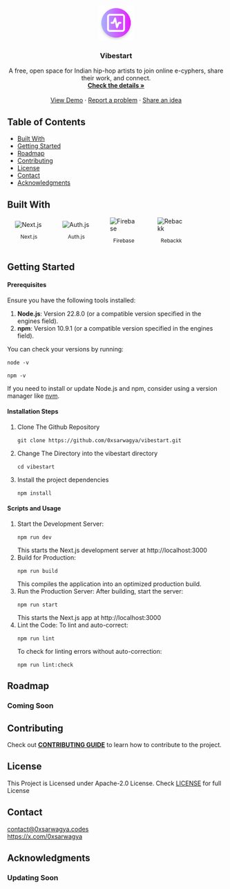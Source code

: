 <!-- Improved compatibility of back to top link: See: https://github.com/othneildrew/Best-README-Template/pull/73 -->
<a id="readme-top"></a>

<!-- PROJECT LOGO -->
<div align="center">
  <a href="https://github.com/0xsarwagya/vibestart.git">
    <img src="https://raw.githubusercontent.com/0xsarwagya/vibestart/refs/heads/main/.github/assets/icon.png" alt="Logo" width="80" height="80">
  </a>

  <h3 align="center">
    Vibestart
  </h3>
  <p align="center">
    A free, open space for Indian hip-hop artists to join online e-cyphers, share their work, and connect.
    <br />
    <a href="https://github.com/0xsarwagya/vibestart.git"><strong>Check the details »</strong></a>
    <br />
    <br />
    <a href="https://vibestart.xyz?ref=github_repo">View Demo</a>
    ·
    <a href="https://github.com/0xsarwagya/vibestart/issues/new?labels=bug&template=bug_report.md">Report a problem</a>
    ·
    <a href="https://github.com/0xsarwagya/vibestart/issues/new?labels=enhancement&template=feature_request.md">Share an idea</a>
  </p>
</div>

<!-- TABLE OF CONTENTS -->
<div align="left">
  <h2 align="left">
  Table of Contents
  </h2>
  <ul>
    <li>
    <a href="#built-with">
      Built With
    </a>
    </li>
    <li>
    <a href="#getting-started">
      Getting Started
    </a>
    </li>
    <li>
    <a href="#roadmap">
      Roadmap
    </a>
    </li>
    <li>
    <a href="#contributing">
      Contributing
    </a>
    </li>
    <li>
    <a href="#license">
      License
    </a>
    </li>
    <li>
    <a href="#contact">
      Contact
    </a>
    </li>
     <li>
    <a href="#acknowledgments">
      Acknowledgments
    </a>
    </li>
  </ul>
</div>

<div align="left" id="built-with">
  <h2 align="left">
    Built With
  </h2>
  <div style="display: flex; flex-wrap: inline; gap: 10px; align-items: center;">
    <div style="display: flex; flex-direction: column; align-items: center; width: 100px;">
      <img src="https://images-cdn.openxcell.com/wp-content/uploads/2024/07/24154156/dango-inner-2.webp" alt="Next.js" width="64">
      <p style="text-align: center; font-size: 12px;">Next.js</p>
    </div>
    <div style="display: flex; flex-direction: column; align-items: center; width: 100px;">
      <img src="https://authjs.dev/img/etc/logo-sm.webp" alt="Auth.js" width="64">
      <p style="text-align: center; font-size: 12px;">Auth.js</p>
    </div>
    <div style="display: flex; flex-direction: column; align-items: center; width: 100px;">
      <img src="https://www.gstatic.com/devrel-devsite/prod/v6f23042ee535b54d461e0cc5c1cc12493e4d0aea4f2d54a7a63063da7859ead0/firebase/images/touchicon-180.png" alt="Firebase" width="64">
      <p style="text-align: center; font-size: 12px;">Firebase</p>
    </div>
    <div style="display: flex; flex-direction: column; align-items: center; width: 100px;">
      <img src="https://rebackk.xyz/_next/image?url=%2Fimages%2FdarkBG.png&w=64&q=75" alt="Rebackk" width="64">
      <p style="text-align: center; font-size: 12px;">Rebackk</p>
    </div>

  </div>
</div>

<div align="left" id="getting-started">
  <h2 align="left">
    Getting Started
  </h2>
  <h4>
    Prerequisites
  </h4>
  <p>
    Ensure you have the following tools installed:
    <ol>
    <li>
    <b>Node.js</b>: Version 22.8.0 (or a compatible version specified in the engines field).
    </li>
    <li>
    <b>npm</b>: Version 10.9.1 (or a compatible version specified in the engines field).
    </li>
    </ol>
    You can check your versions by running:
    <pre><code class="lang-bash"><span class="hljs-keyword">node</span> <span class="hljs-title">-v</span></code></pre>
    <pre><code class="lang-bash"><span class="hljs-keyword">npm</span> <span class="hljs-title">-v</span></code></pre>
  </p>
  <p>
  If you need to install or update Node.js and npm, consider using a version manager like <a href="https://github.com/nvm-sh/nvm">nvm</a>.
  </p>
  <h4>
    Installation Steps
  </h4>
  <p>
  <ol>
    <li>
      Clone The Github Repository
      <pre><code class="lang-bash">git <span class="hljs-keyword">clone</span> <span class="hljs-title">https</span>://github.com/<span class="hljs-number">0</span>xsarwagya/vibestart.git
</code></pre>
    </li>
    <li>
    Change The Directory into the vibestart directory
    <pre><code class="lang-bash"><span class="hljs-built_in">cd</span> vibestart
</code></pre>
    </li>
    <li>
    Install the project dependencies
    <pre><code class="lang-bash">npm <span class="hljs-keyword">install</span>
</code></pre>
    </li>
  </ol>
  </p>
    <h4>
      Scripts and Usage
  </h4>
  <p>
  <ol>
    <li>
    Start the Development Server:
      <pre><code class="lang-bash">npm <span class="hljs-keyword">run</span><span class="bash"> dev</span>
</code></pre>
This starts the Next.js development server at http://localhost:3000
    </li>
    <li>
    Build for Production:
     <pre><code class="lang-bash">npm <span class="hljs-keyword">run</span><span class="bash"> build</span>
</code></pre>
     This compiles the application into an optimized production build.
    </li>
    <li>
Run the Production Server: After building, start the server:
     <pre><code class="lang-bash">npm <span class="hljs-keyword">run</span><span class="bash"> start</span>
</code></pre>
This starts the Next.js app at http://localhost:3000
    </li>
    <li>
    Lint the Code: To lint and auto-correct:
         <pre><code class="lang-bash">npm <span class="hljs-keyword">run</span><span class="bash"> lint</span>
</code></pre>
To check for linting errors without auto-correction:
         <pre><code class="lang-bash">npm <span class="hljs-keyword">run</span><span class="bash"> lint:check</span>
</code></pre>
    </li>
  </ol>
  </p>
</div> 

<div align="left" id="roadmap">
  <h2 align="left">
  Roadmap
  </h2>
  <h3>
  Coming Soon
  </h3>
</div>

<div align="left" id="contributing">
  <h2 align="left">
    Contributing
  </h2>
  Check out <a href="https://github.com/0xsarwagya/vibestart/blob/main/CONTRIBUTING.md"><b>CONTRIBUTING GUIDE</b></a> to learn how to contribute to the project.
</div>

<div align="left" id="license">
  <h2 align="left">
      License
  </h2>
  This Project is Licensed under Apache-2.0 License.
  Check <a href="https://github.com/0xsarwagya/vibestart/blob/main/LICENSE">LICENSE</a> for full License
</div>

<div align="left" id="contact">
  <h2 align="left">
    Contact
  </h2>
  <a href="mailto:contact@0xsarwagya.codes">
    contact@0xsarwagya.codes
  </a>
  <br />
  <a href="https://x.com/0xsarwagya">
  https://x.com/0xsarwagya
  </a>
</div>

<div align="left" id="acknowledgments">
  <h2 align="left">
    Acknowledgments
  </h2>
  <h3>
  Updating Soon
  </h3>
</div>

